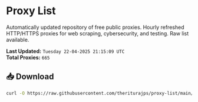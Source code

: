 # Proxy List

Automatically updated repository of free public proxies. Hourly refreshed HTTP/HTTPS proxies for web scraping, cybersecurity, and testing. Raw list available.

**Last Updated:** `Tuesday 22-04-2025 21:15:09 UTC`  
**Total Proxies:** `665`

## 📥 Download
```bash
curl -O https://raw.githubusercontent.com/theriturajps/proxy-list/main/proxies.txt
